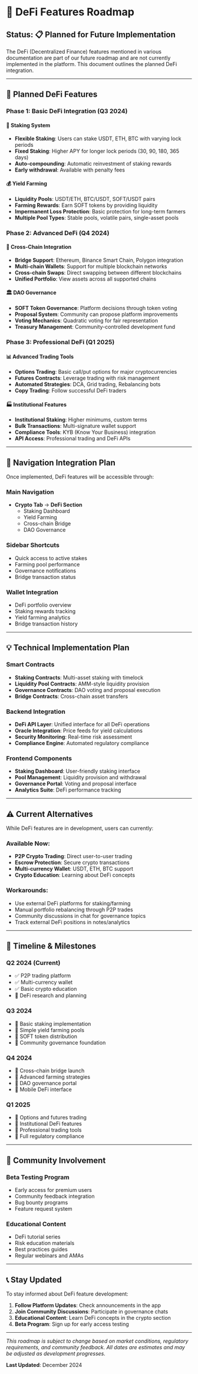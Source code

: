 # 🔮 DeFi Features Roadmap

## Status: 📋 **Planned for Future Implementation**

The DeFi (Decentralized Finance) features mentioned in various documentation are part of our future roadmap and are not currently implemented in the platform. This document outlines the planned DeFi integration.

---

## 🎯 **Planned DeFi Features**

### **Phase 1: Basic DeFi Integration (Q3 2024)**

#### **🏦 Staking System**
- **Flexible Staking**: Users can stake USDT, ETH, BTC with varying lock periods
- **Fixed Staking**: Higher APY for longer lock periods (30, 90, 180, 365 days)
- **Auto-compounding**: Automatic reinvestment of staking rewards
- **Early withdrawal**: Available with penalty fees

#### **💰 Yield Farming**
- **Liquidity Pools**: USDT/ETH, BTC/USDT, SOFT/USDT pairs
- **Farming Rewards**: Earn SOFT tokens by providing liquidity
- **Impermanent Loss Protection**: Basic protection for long-term farmers
- **Multiple Pool Types**: Stable pools, volatile pairs, single-asset pools

### **Phase 2: Advanced DeFi (Q4 2024)**

#### **🌉 Cross-Chain Integration**
- **Bridge Support**: Ethereum, Binance Smart Chain, Polygon integration
- **Multi-chain Wallets**: Support for multiple blockchain networks
- **Cross-chain Swaps**: Direct swapping between different blockchains
- **Unified Portfolio**: View assets across all supported chains

#### **🏛️ DAO Governance**
- **SOFT Token Governance**: Platform decisions through token voting
- **Proposal System**: Community can propose platform improvements
- **Voting Mechanics**: Quadratic voting for fair representation
- **Treasury Management**: Community-controlled development fund

### **Phase 3: Professional DeFi (Q1 2025)**

#### **📊 Advanced Trading Tools**
- **Options Trading**: Basic call/put options for major cryptocurrencies
- **Futures Contracts**: Leverage trading with risk management
- **Automated Strategies**: DCA, Grid trading, Rebalancing bots
- **Copy Trading**: Follow successful DeFi traders

#### **🏭 Institutional Features**
- **Institutional Staking**: Higher minimums, custom terms
- **Bulk Transactions**: Multi-signature wallet support
- **Compliance Tools**: KYB (Know Your Business) integration
- **API Access**: Professional trading and DeFi APIs

---

## 🔗 **Navigation Integration Plan**

Once implemented, DeFi features will be accessible through:

### **Main Navigation**
- **Crypto Tab** → **DeFi Section**
  - Staking Dashboard
  - Yield Farming
  - Cross-chain Bridge
  - DAO Governance

### **Sidebar Shortcuts**
- Quick access to active stakes
- Farming pool performance
- Governance notifications
- Bridge transaction status

### **Wallet Integration**
- DeFi portfolio overview
- Staking rewards tracking
- Yield farming analytics
- Bridge transaction history

---

## 💡 **Technical Implementation Plan**

### **Smart Contracts**
- **Staking Contracts**: Multi-asset staking with timelock
- **Liquidity Pool Contracts**: AMM-style liquidity provision
- **Governance Contracts**: DAO voting and proposal execution
- **Bridge Contracts**: Cross-chain asset transfers

### **Backend Integration**
- **DeFi API Layer**: Unified interface for all DeFi operations
- **Oracle Integration**: Price feeds for yield calculations
- **Security Monitoring**: Real-time risk assessment
- **Compliance Engine**: Automated regulatory compliance

### **Frontend Components**
- **Staking Dashboard**: User-friendly staking interface
- **Pool Management**: Liquidity provision and withdrawal
- **Governance Portal**: Voting and proposal interface
- **Analytics Suite**: DeFi performance tracking

---

## ⚠️ **Current Alternatives**

While DeFi features are in development, users can currently:

### **Available Now:**
- **P2P Crypto Trading**: Direct user-to-user trading
- **Escrow Protection**: Secure crypto transactions
- **Multi-currency Wallet**: USDT, ETH, BTC support
- **Crypto Education**: Learning about DeFi concepts

### **Workarounds:**
- Use external DeFi platforms for staking/farming
- Manual portfolio rebalancing through P2P trades
- Community discussions in chat for governance topics
- Track external DeFi positions in notes/analytics

---

## 📅 **Timeline & Milestones**

### **Q2 2024 (Current)**
- ✅ P2P trading platform
- ✅ Multi-currency wallet
- ✅ Basic crypto education
- 🔄 DeFi research and planning

### **Q3 2024**
- 🎯 Basic staking implementation
- 🎯 Simple yield farming pools
- 🎯 SOFT token distribution
- 🎯 Community governance foundation

### **Q4 2024**
- 🎯 Cross-chain bridge launch
- 🎯 Advanced farming strategies
- 🎯 DAO governance portal
- 🎯 Mobile DeFi interface

### **Q1 2025**
- 🎯 Options and futures trading
- 🎯 Institutional DeFi features
- 🎯 Professional trading tools
- 🎯 Full regulatory compliance

---

## 🤝 **Community Involvement**

### **Beta Testing Program**
- Early access for premium users
- Community feedback integration
- Bug bounty programs
- Feature request system

### **Educational Content**
- DeFi tutorial series
- Risk education materials
- Best practices guides
- Regular webinars and AMAs

---

## 📞 **Stay Updated**

To stay informed about DeFi feature development:

1. **Follow Platform Updates**: Check announcements in the app
2. **Join Community Discussions**: Participate in governance chats
3. **Educational Content**: Learn DeFi concepts in the crypto section
4. **Beta Program**: Sign up for early access testing

---

*This roadmap is subject to change based on market conditions, regulatory requirements, and community feedback. All dates are estimates and may be adjusted as development progresses.*

**Last Updated**: December 2024
